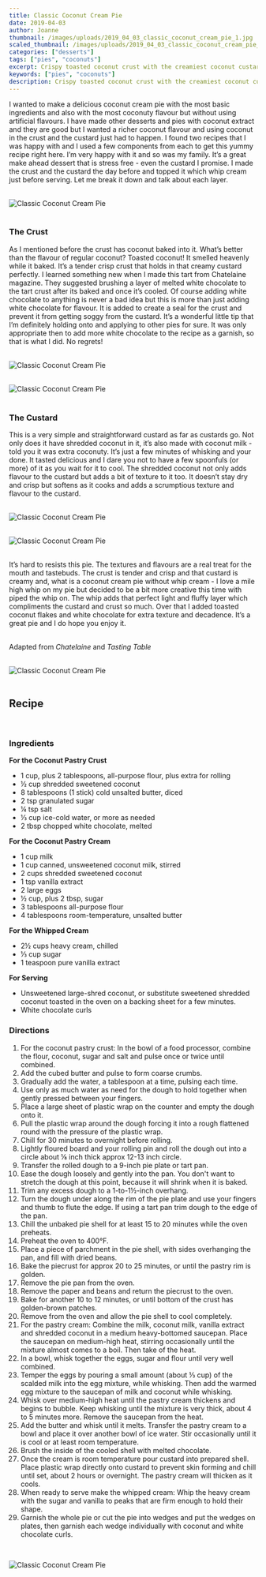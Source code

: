```yaml
---
title: Classic Coconut Cream Pie
date: 2019-04-03
author: Joanne
thumbnail: /images/uploads/2019_04_03_classic_coconut_cream_pie_1.jpg
scaled_thumbnail: /images/uploads/2019_04_03_classic_coconut_cream_pie_0.jpg
categories: ["desserts"]
tags: ["pies", "coconuts"]
excerpt: Crispy toasted coconut crust with the creamiest coconut custard
keywords: ["pies", "coconuts"]
description: Crispy toasted coconut crust with the creamiest coconut custard
---
```


I wanted to make a delicious coconut cream pie with the most basic ingredients and also with the most coconuty flavour but without using artificial flavours. I have made other desserts and pies with coconut extract and they are good but I wanted a richer coconut flavour and using coconut in the crust and the custard just had to happen. I found two recipes that I was happy with and I used a few components from each to get this yummy recipe right here. I’m very happy with it and so was my family. It’s a great make ahead dessert that is stress free - even the custard I promise. I made the crust and the custard the day before and topped it which whip cream just before serving.  Let me break it down and talk about each layer.
</br>
</br>

![Classic Coconut Cream Pie](/images/uploads/2019_04_03_classic_coconut_cream_pie_2.jpg)
</br>
</br>

### The Crust 
As I mentioned before the crust has coconut baked into it. What’s better than the flavour of regular coconut? Toasted coconut! It smelled heavenly while it baked. It’s a tender crisp crust that holds in that creamy custard perfectly. I learned something new when I made this tart from Chatelaine magazine. They suggested brushing a layer of melted white chocolate to the tart crust after its baked and once it’s cooled. Of course adding white chocolate to anything is never a bad idea but this is more than just adding white chocolate for flavour. It is added to create a seal for the crust and prevent it from getting soggy from the custard. It’s a wonderful little tip that I’m definitely holding onto and applying to other pies for sure. It was only appropriate then to add more white chocolate to the recipe as a garnish, so that is what I did. No regrets!
</br>
</br>

![Classic Coconut Cream Pie](/images/uploads/2019_04_03_classic_coconut_cream_pie_3.jpg)
</br>
</br>

![Classic Coconut Cream Pie](/images/uploads/2019_04_03_classic_coconut_cream_pie_4.jpg)
</br>
</br>

### The Custard 
This is a very simple and straightforward custard as far as custards go. Not only does it have shredded coconut in it, it’s also made with coconut milk - told you it was extra coconuty. It’s just a few minutes of whisking and your done. It tasted delicious and I dare you not to have a few spoonfuls (or more) of it as you wait for it to cool. The shredded coconut not only adds flavour to the custard but adds a bit of texture to it too. It doesn’t stay dry and crisp but softens as it cooks and adds a scrumptious texture and flavour to the custard.
</br>
</br>

![Classic Coconut Cream Pie](/images/uploads/2019_04_03_classic_coconut_cream_pie_5.jpg)
</br>
</br>

![Classic Coconut Cream Pie](/images/uploads/2019_04_03_classic_coconut_cream_pie_6.jpg)
</br>
</br>

It’s hard to resists this pie. The textures and flavours  are a real treat for the mouth and tastebuds. The crust is tender and crisp and that custard is creamy and, what is a coconut cream pie without whip cream - I love a mile high whip on my pie but decided to be a bit more creative this time with piped the whip on. The whip adds that perfect light and fluffy layer which compliments the custard and crust so much. Over that I added toasted coconut flakes and white chocolate for extra texture and decadence. It’s a great pie and I do hope you enjoy it.
</br>
</br>

Adapted from _Chatelaine_ and _Tasting Table_ 
</br>
</br>

![Classic Coconut Cream Pie](/images/uploads/2019_04_03_classic_coconut_cream_pie_7.jpg)
</br>
</br>


## Recipe
</br>

### Ingredients

__For the Coconut Pastry Crust__

* <span itemprop="ingredients">1 cup, plus 2 tablespoons, all-purpose flour, plus extra for rolling</span>
* <span itemprop="ingredients">½ cup shredded sweetened coconut</span>
* <span itemprop="ingredients">8 tablespoons (1 stick) cold unsalted butter, diced </span>
* <span itemprop="ingredients">2 tsp granulated sugar</span>
* <span itemprop="ingredients">¼ tsp salt</span>
* <span itemprop="ingredients">⅓ cup ice-cold water, or more as needed</span>
* <span itemprop="ingredients">2 tbsp chopped white chocolate, melted</span>

__For the Coconut Pastry Cream__

* <span itemprop="ingredients">1 cup milk</span>
* <span itemprop="ingredients">1 cup canned, unsweetened coconut milk, stirred</span>
* <span itemprop="ingredients">2 cups shredded sweetened coconut</span>
* <span itemprop="ingredients">1 tsp vanilla extract</span>
* <span itemprop="ingredients">2 large eggs</span>
* <span itemprop="ingredients">½ cup, plus 2 tbsp, sugar</span>
* <span itemprop="ingredients">3 tablespoons all-purpose flour</span>
* <span itemprop="ingredients">4 tablespoons room-temperature, unsalted butter</span>

__For the Whipped Cream__

* <span itemprop="ingredients">2½ cups heavy cream, chilled</span>
* <span itemprop="ingredients">⅓ cup sugar</span>
* <span itemprop="ingredients">1 teaspoon pure vanilla extract</span>

__For Serving__

* Unsweetened large-shred coconut, or substitute sweetened shredded coconut toasted in the oven on a backing sheet for a few minutes. 
* White chocolate curls 


### Directions

1. For the coconut pastry crust: In the bowl of a food processor, combine the flour, coconut, sugar and salt and pulse once or twice until combined.  
2. Add the cubed butter and pulse to form coarse crumbs. 
3. Gradually add the water, a tablespoon at a time, pulsing each time. 
4. Use only as much water as need for the dough to hold together when gently pressed between your fingers.
5. Place a large sheet of plastic wrap on the counter and empty the dough onto it. 
6. Pull the plastic wrap around the dough forcing it into a rough flattened round with the pressure of the plastic wrap. 
7. Chill for 30 minutes to overnight  before rolling. 
8. Lightly floured board and your rolling pin and roll the dough out into a circle about ⅛ inch thick approx 12-13 inch circle.
9. Transfer the rolled dough to a 9-inch pie plate or tart pan. 
10. Ease the dough loosely and gently into the pan. You don't want to stretch the dough at this point, because it will shrink when it is baked. 
11. Trim any excess dough to a 1-to-1½-inch overhang. 
12. Turn the dough under along the rim of the pie plate and use your fingers and thumb to flute the edge. If using a tart pan trim dough to the edge of the pan. 
13. Chill the unbaked pie shell for at least 15 to 20 minutes while the oven preheats. 
14. Preheat the oven to 400°F. 
15. Place a piece of parchment in the pie shell, with sides overhanging the pan, and fill with dried beans. 
16. Bake the piecrust for approx 20 to 25 minutes, or until the pastry rim is golden. 
17. Remove the pie pan from the oven. 
18. Remove the paper and beans and return the piecrust to the oven. 
19. Bake for another 10 to 12 minutes, or until bottom of the crust has golden-brown patches. 
20. Remove from the oven and allow the pie shell to cool completely.
21. For the pastry cream: Combine the milk, coconut milk, vanilla extract and shredded coconut in a medium heavy-bottomed saucepan. Place the saucepan on medium-high heat, stirring occasionally until the mixture almost comes to a boil. Then take of the heat. 
22. In a bowl, whisk together the eggs, sugar and flour until very well combined. 
23. Temper the eggs by pouring a small amount (about ⅓ cup) of the scalded milk into the egg mixture, while whisking. Then add the warmed egg mixture to the saucepan of milk and coconut while whisking. 
24. Whisk over medium-high heat until the pastry cream thickens and begins to bubble. Keep whisking until the mixture is very thick, about 4 to 5 minutes more. Remove the saucepan from the heat. 
25. Add the butter and whisk until it melts. Transfer the pastry cream to a bowl and place it over another bowl of ice water. Stir occasionally until it is cool or at least room temperature.  
26. Brush the inside of the cooled shell with melted chocolate. 
27. Once the cream is room temperature pour custard into prepared shell. Place plastic wrap directly onto custard to prevent skin forming and chill until set, about 2 hours or overnight. The pastry cream will thicken as it cools.
28. When ready to serve make the whipped cream: Whip the heavy cream with the sugar and vanilla to peaks that are firm enough to hold their shape. 
29. Garnish the whole pie or cut the pie into wedges and put the wedges on plates, then garnish each wedge individually with coconut and white chocolate curls.

</br>

![Classic Coconut Cream Pie](/images/uploads/2019_04_03_classic_coconut_cream_pie_8.jpg)
